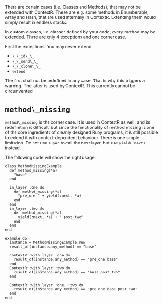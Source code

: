 There are certain cases (i.e. Classes and Methods), that may not be extended
with ContextR. These are e.g. some methods in Enumberable, Array and Hash, 
that are used internally in ContextR. Extending them would simply result in 
endless stacks.

In custom classes, i.e. classes defined by your code, every method may be 
extended. There are only 4 exceptions and one corner case.

First the exceptions. You may never extend

* `\_\_id\_\_`
* `\_\_send\_\_`
* `\_\_clone\_\_`
* `extend`

The first shall not be redefined in any case. That is why this triggers a 
warning. The latter is used by ContextR. This currently cannot be circumvented.

`method\_missing`
================

`method\_missing` is the corner case. It is used in ContextR as well, and its
redefinition is difficult, but since the functionality of method missing is 
one of the core ingredients of cleanly designed Ruby programs, it is still 
possible to extend it with context-dependent behaviour. There is one simple
limitation. Do not use `super` to call the next layer, but use `yield(:next)` 
instead.

The following code will show the right usage.

    class MethodMissingExample
      def method_missing(*a)
        "base"
      end

      in_layer :one do
        def method_missing(*a)
          "pre_one " + yield(:next, *a)
        end
      end
      in_layer :two do
        def method_missing(*a)
          yield(:next, *a) + " post_two"
        end
      end
    end

    example do
      instance = MethodMissingExample.new
      result_of(instance.any_method) == "base"

      ContextR::with_layer :one do
        result_of(instance.any_method) == "pre_one base"
      end
      ContextR::with_layer :two do
        result_of(instance.any_method) == "base post_two"
      end

      ContextR::with_layer :one, :two do
        result_of(instance.any_method) == "pre_one base post_two"
      end
    end
